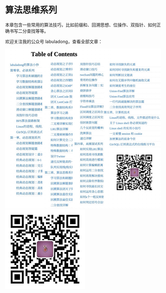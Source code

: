 # 算法思维系列

本章包含一些常用的算法技巧，比如前缀和、回溯思想、位操作、双指针、如何正确书写二分查找等等。

欢迎关注我的公众号 labuladong，查看全部文章：

![labuladong&#x4E8C;&#x7EF4;&#x7801;](../.gitbook/assets/table_qr2.jpg) ![labuladong&#x4E8C;&#x7EF4;&#x7801;](../.gitbook/assets/qrcode.jpg)

